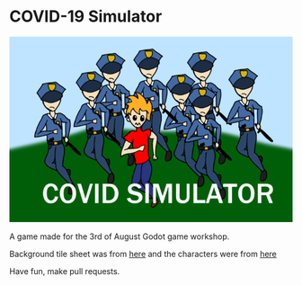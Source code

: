# COVID-19 Simulator

![cover](cover.png)

A game made for the 3rd of August Godot game workshop.

Background tile sheet was from [here](https://opengameart.org/content/roguelikerpg-pack-1700-tiles)
and the characters were from [here](https://opengameart.org/content/16x16-8-bit-rpg-character-set)

Have fun, make pull requests.
